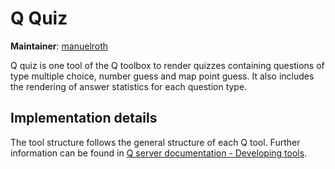 # Q Quiz

**Maintainer**: [manuelroth](https://github.com/manuelroth)

Q quiz is one tool of the Q toolbox to render quizzes containing questions of type multiple choice, number guess and map point guess. It also includes the rendering of answer statistics for each question type.

## Implementation details
The tool structure follows the general structure of each Q tool. Further information can be found in [Q server documentation - Developing tools](https://nzzdev.github.io/Q-server/developing-tools.html).
